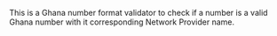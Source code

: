 This is a Ghana number format validator to check if a number is a valid Ghana number with it corresponding Network Provider name.
